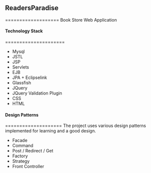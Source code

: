## ReadersParadise
===================
Book Store Web Application

#### Technology Stack
=====================
- Mysql
- JSTL
- JSP
- Servlets
- EJB
- JPA + Eclipselink
- Glassfish
- JQuery
- JQuery Validation Plugin
- CSS
- HTML

#### Design Patterns
====================
The project uses various design patterns implemented for learning and a good design.

- Facade
- Command
- Post / Redirect / Get
- Factory 
- Strategy
- Front Controller
